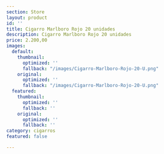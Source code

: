 ```yaml
---
section: Store
layout: product
id: ''
title: Cigarro Marlboro Rojo 20 unidades
description: Cigarro Marlboro Rojo 20 unidades
price: 2.200,00
images:
  default:
    thumbnail:
      optimized: ''
      fallback: "/images/Cigarro-Marlboro-Rojo-20-U.png"
    original:
      optimized: ''
      fallback: "/images/Cigarro-Marlboro-Rojo-20-U.png"
  featured:
    thumbnail:
      optimized: ''
      fallback: ''
    original:
      optimized: ''
      fallback: ''
category: cigarros
featured: false

---
```

